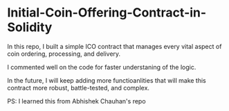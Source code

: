 # Initial-Coin-Offering-Contract-in-Solidity
In this repo, I built a simple ICO contract that manages every vital aspect of coin ordering, processing, and delivery.

I commented well on the code for faster understaning of the logic.

In the future, I will keep adding more functioanlities that will make this contract more robust, battle-tested, and complex.

PS: I learned this from Abhishek Chauhan's repo
